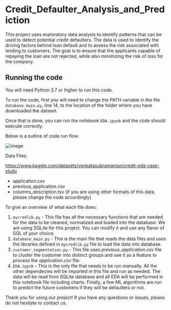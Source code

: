# Credit_Defaulter_Analysis_and_Prediction
This project uses exploratory data analysis to identify patterns that can be used to detect potential credit defaulters. The data is used to identify the driving factors behind loan default and to assess the risk associated with lending to customers. The goal is to ensure that the applicants capable of repaying the loan are not rejected, while also minimizing the risk of loss for the company.

## Running the code

You will need Python 3.7 or higher to run this code. 

To run the code, first you will need to change the PATH variable in the file `database_main.py`, line 14, to the location of the folder where you have downloaded the dataset. 

Once that is done, you can run the notebook `EDA.ipynb` and the code should execute correctly.

Below is a outline of code run flow.

![image](https://user-images.githubusercontent.com/76738199/226205838-1cdb5c16-dab4-4f06-820f-c1938c46118f.png)

Data Files:

https://www.kaggle.com/datasets/venkatasubramanian/credit-eda-case-study

- application.csv
- previous_application.csv
- columns_description.tsv (if you are using other formats of this data, please change the code accordingly)

To give an overview of what each file does:
1) `mycredlib.py` - This file has all the necessary functions that are needed for the data to be cleaned, normalized and loaded into the database. We are using SQLite for this project. You can modify it and use any flavor of SQL of your choice.
2) `database_main.py` - This is the main file that reads the data files and uses the libraries defined in `mycredlib.py` file to load the data into database. 
3) `customer_segmentation.py` - This file uses *previous_application.csv* file to cluster the customer into distinct groups and use it as a feature to process the *application.csv* file.
4) `EDA.ipynb` - This is the only file that needs to be run manually. All the other dependecies will be imported in this file and run as needed. The data will be read from SQLite database and all EDA will be performed in this notebook file including charts. Finally, a few ML algorithms are run to predict the future customers if they will be defaulters or not.

Thank you for using our project! If you have any questions or issues, please do not hesitate to contact us.
